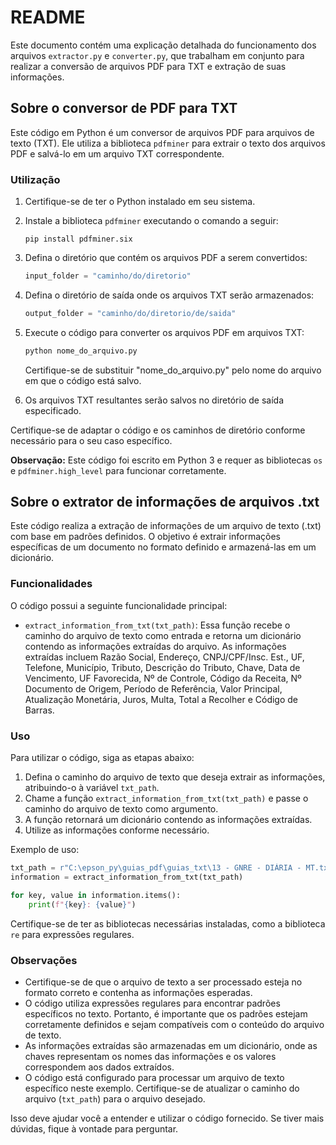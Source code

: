 # README

Este documento contém uma explicação detalhada do funcionamento dos arquivos `extractor.py` e `converter.py`, que trabalham em conjunto para realizar a conversão de arquivos PDF para TXT e extração de suas informações.

## Sobre o conversor de PDF para TXT

Este código em Python é um conversor de arquivos PDF para arquivos de texto (TXT). Ele utiliza a biblioteca `pdfminer` para extrair o texto dos arquivos PDF e salvá-lo em um arquivo TXT correspondente.

### Utilização

1. Certifique-se de ter o Python instalado em seu sistema.

2. Instale a biblioteca `pdfminer` executando o comando a seguir:

   ```
   pip install pdfminer.six
   ```

3. Defina o diretório que contém os arquivos PDF a serem convertidos:

   ```python
   input_folder = "caminho/do/diretorio"
   ```

4. Defina o diretório de saída onde os arquivos TXT serão armazenados:

   ```python
   output_folder = "caminho/do/diretorio/de/saida"
   ```

5. Execute o código para converter os arquivos PDF em arquivos TXT:

   ```python
   python nome_do_arquivo.py
   ```

   Certifique-se de substituir "nome_do_arquivo.py" pelo nome do arquivo em que o código está salvo.

6. Os arquivos TXT resultantes serão salvos no diretório de saída especificado.

Certifique-se de adaptar o código e os caminhos de diretório conforme necessário para o seu caso específico.

**Observação:** Este código foi escrito em Python 3 e requer as bibliotecas `os` e `pdfminer.high_level` para funcionar corretamente.

## Sobre o extrator de informações de arquivos .txt

Este código realiza a extração de informações de um arquivo de texto (.txt) com base em padrões definidos. O objetivo é extrair informações específicas de um documento no formato definido e armazená-las em um dicionário.

### Funcionalidades

O código possui a seguinte funcionalidade principal:

- `extract_information_from_txt(txt_path)`: Essa função recebe o caminho do arquivo de texto como entrada e retorna um dicionário contendo as informações extraídas do arquivo. As informações extraídas incluem Razão Social, Endereço, CNPJ/CPF/Insc. Est., UF, Telefone, Município, Tributo, Descrição do Tributo, Chave, Data de Vencimento, UF Favorecida, Nº de Controle, Código da Receita, Nº Documento de Origem, Período de Referência, Valor Principal, Atualização Monetária, Juros, Multa, Total a Recolher e Código de Barras.

### Uso

Para utilizar o código, siga as etapas abaixo:

1. Defina o caminho do arquivo de texto que deseja extrair as informações, atribuindo-o à variável `txt_path`.
2. Chame a função `extract_information_from_txt(txt_path)` e passe o caminho do arquivo de texto como argumento.
3. A função retornará um dicionário contendo as informações extraídas.
4. Utilize as informações conforme necessário.

Exemplo de uso:

```python
txt_path = r"C:\epson_py\guias_pdf\guias_txt\13 - GNRE - DIÁRIA - MT.txt"
information = extract_information_from_txt(txt_path)

for key, value in information.items():
    print(f"{key}: {value}")
```

Certifique-se de ter as bibliotecas necessárias instaladas, como a biblioteca `re` para expressões regulares.

### Observações

- Certifique-se de que o arquivo de texto a ser processado esteja no formato correto e contenha as informações esperadas.
- O código utiliza expressões regulares para encontrar padrões específicos no texto. Portanto, é importante que os padrões estejam corretamente definidos e sejam compatíveis com o conteúdo do arquivo de texto.
- As informações extraídas são armazenadas em um dicionário, onde as chaves representam os nomes das informações e os valores correspondem aos dados extraídos.
- O código está configurado para processar um arquivo de texto específico neste exemplo. Certifique-se de atualizar o caminho do arquivo (`txt_path`) para o arquivo desejado.

Isso deve ajudar você a entender e utilizar o código fornecido. Se tiver mais dúvidas, fique à vontade para perguntar.

